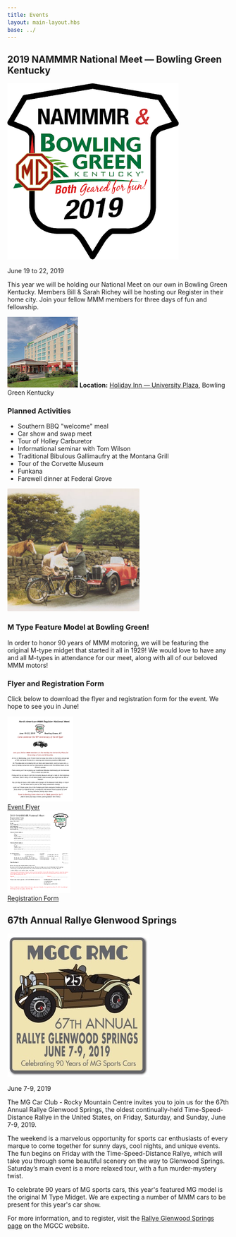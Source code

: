 ```yaml
---
title: Events
layout: main-layout.hbs
base: ../
---
```

<div id="events" class="content-padding content-background">
    <section class="event">
        <h2 class="divider green-heading">2019 NAMMMR National Meet 
            &mdash; Bowling Green Kentucky</h2>
        <div class="details">
            <img class="logo" src="img/2019-bowling-green-logo.png"
                alt="2019: NAMMMR & Bowling Green Kentucky, Both Geared for Fun!">
            <p class="date">June 19 to 22, 2019</p>
            <p>This year we will be holding our National Meet on our own in
            Bowling Green Kentucky. Members Bill &amp; Sarah Richey will be hosting
            our Register in their home city. Join your fellow MMM members
            for three days of fun and fellowship.</p>
            <p>
            <img class="float-right" src="events/holiday-inn-bowling-green.jpg">
            <strong>Location:</strong> 
            <a href="https://www.ihg.com/holidayinn/hotels/us/en/bowling-green/bwgwt/hoteldetail">
                Holiday Inn &mdash; University Plaza</a>, 
            Bowling Green Kentucky
            </p>
        <div>
        <div class="details">
            <h3 class="green-heading">Planned Activities</h3>
            <ul>
                <li>Southern BBQ "welcome" meal</li>
                <li>Car show and swap meet</li>
                <li>Tour of Holley Carburetor</li>
                <li>Informational seminar with Tom Wilson</li>
                <li>Traditional Bibulous Gallimaufry at the Montana Grill</li>
                <li>Tour of the Corvette Museum</li>
                <li>Funkana</li>
                <li>Farewell dinner at Federal Grove</li>
            </ul>
        </div>
        <div class="details">
            <img class="feature" src="img/m-type-pastoral.jpg">
            <h3 class="green-heading">M Type Feature Model at Bowling Green!</h3>
            <p>In order to honor 90 years of MMM motoring, we will be featuring
            the original M-type midget that started it all in 1929! We would
            love to have any and all M-types in attendance for our meet, along
            with all of our beloved MMM motors!<p>
            <div class="details">
                <h3 class="green-heading">Flyer and Registration Form</h3>
                <p>Click below to download the flyer and registration form for the
                event. We hope to see you in June!</p>
                <a class="doc-thumb" href="events/2019-NAMMMR-bowling-green-flyer.pdf">
                    <img class="shadowed" src="events/2019-NAMMMR-bowling-green-flyer.png">
                    <div class="caption">Event Flyer</div>
                </a>
                <a class="doc-thumb" href="events/2019-NAMMMR-bowling-green-registration.pdf?cb=aabbaa">
                    <img class="shadowed" src="events/2019-NAMMMR-bowling-green-registration.png?cb=aabbaa">
                    <div class="caption">Registration Form</div>
                </a>
            </div>
        </div>
    </section>
    <section class="event">
        <h2 class="divider">67th Annual Rallye Glenwood Springs</h2>
        <a class="plain" href="https://mgcc.org/rallye-glenwood-springs/">
        <img class="logo" src="img/2019-glenwood-logo.jpg" alt="Celebrating 90 years of MG sports cars">
        </a>
        <p class="date">June 7-9, 2019</p>

The MG Car Club - Rocky Mountain Centre invites you to join us for the
67th Annual Rallye Glenwood Springs, the oldest continually-held
Time-Speed-Distance Rallye in the United States, on Friday, Saturday,
and Sunday, June 7-9, 2019.

The weekend is a marvelous opportunity for sports car enthusiasts of
every marque to come together for sunny days, cool nights, and unique
events.  The fun begins on Friday with the Time-Speed-Distance Rallye,
which will take you through some beautiful scenery on the way to
Glenwood Springs.  Saturday’s main event is a more relaxed tour, with
a fun murder-mystery twist.

To celebrate 90 years of MG sports cars, this year's featured MG model is the
original M Type Midget. We are expecting a number of MMM cars to be present
for this year's car show.

For more information, and to register, visit the
<a href="https://mgcc.org/rallye-glenwood-springs/">Rallye Glenwood Springs page</a> 
on the MGCC website.
    </section>
	<!--
    <div class="back-link">
        <a href="events-archive/">Previous Years' Events</a>
        <span class="arrow">&blacktriangleright;</span>
    </div>
	-->
</div>

